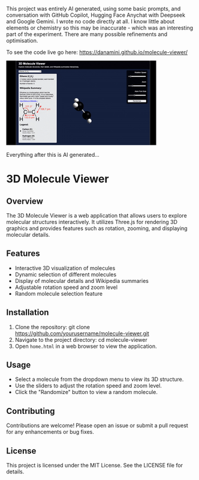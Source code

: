 This project was entirely AI generated, using some basic prompts, and conversation with GitHub Copilot, Hugging Face Anychat with Deepseek and Google Gemini. I wrote no code directly at all. I know little about elements or chemistry so this may be inaccurate - which was an interesting part of the experiment. There are many possible refinements and optimisation. 

To see the code live go here: https://danamini.github.io/molecule-viewer/ 

![Animation of the 3D Molecule Viewer](molecule-viewer.gif)

Everything after this is AI generated...



# 3D Molecule Viewer

## Overview
The 3D Molecule Viewer is a web application that allows users to explore molecular structures interactively. It utilizes Three.js for rendering 3D graphics and provides features such as rotation, zooming, and displaying molecular details.

## Features
- Interactive 3D visualization of molecules
- Dynamic selection of different molecules
- Display of molecular details and Wikipedia summaries
- Adjustable rotation speed and zoom level
- Random molecule selection feature

## Installation
1. Clone the repository:
   git clone https://github.com/yourusername/molecule-viewer.git
2. Navigate to the project directory:
   cd molecule-viewer
3. Open `home.html` in a web browser to view the application.

## Usage
- Select a molecule from the dropdown menu to view its 3D structure.
- Use the sliders to adjust the rotation speed and zoom level.
- Click the "Randomize" button to view a random molecule.

## Contributing
Contributions are welcome! Please open an issue or submit a pull request for any enhancements or bug fixes.

## License
This project is licensed under the MIT License. See the LICENSE file for details.
